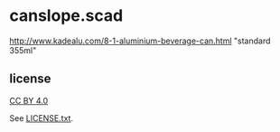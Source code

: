 
# canslope.scad

http://www.kadealu.com/8-1-aluminium-beverage-can.html "standard 355ml"


## license

[CC BY 4.0](https://creativecommons.org/licenses/by/4.0/)

See [LICENSE.txt](LICENSE.txt).

